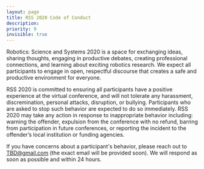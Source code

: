 ```yaml
---
layout: page
title: RSS 2020 Code of Conduct
description: 
priority: 9
invisible: true
---
```


Robotics: Science and Systems 2020 is a space for exchanging ideas,
sharing thoughts, engaging in productive debates, creating
professional connections, and learning about exciting robotics
research. We expect all participants to engage in open, respectful
discourse that creates a safe and productive environment for everyone.

RSS 2020 is committed to ensuring all participants have a positive
experience at the virtual conference, and will not tolerate any
harassment, discremination, personal attacks, disruption, or
bullying. Participants who are asked to stop such behavior are
expected to do so immediately. RSS 2020 may take any action in
response to inappropriate behavior including: warning the offender,
expulsion from the conference with no refund, barring from
participation in future conferences, or reporting the incident to the
offender’s local institution or funding agencies.

If you have concerns about a participant's behavior, please reach out
to TBD@gmail.com (the exact email will be provided soon). We will
respond as soon as possible and within 24 hours.
